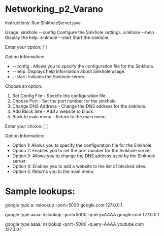
# Networking_p2_Varano


Instructions: 
Run SinkholeServer.java 

Usage:
sinkhole --config <config>            Configure the Sinkhole settings.
sinkhole --help                       Display the help.
sinkhole --start                      Start the sinkhole.

Enter your option: [ ]

Option Information:
- --config <config>: Allows you to specify the configuration file for the Sinkhole.
- --help: Displays help information about Sinkhole usage.
- --start: Initiates the Sinkhole server.

Choose an option:
1. Set Config File                   - Specify the configuration file.
2. Choose Port                       - Set the port number for the sinkhole.
3. Change DNS Address                - Change the DNS address for the sinkhole.
4. Add Block Site                    - Add a website to block.
5. Back to main menu                 - Return to the main menu.

Enter your choice: [ ]

Option Information:
- Option 1: Allows you to specify the configuration file for the Sinkhole.
- Option 2: Enables you to set the port number for the Sinkhole server.
- Option 3: Allows you to change the DNS address used by the Sinkhole server.
- Option 4: Enables you to add a website to the list of blocked sites.
- Option 5: Returns you to the main menu.



# Sample lookups: 


google type a: nslookup -port=5000 google.com 127.0.0.1

google type aaaa: nslookup -port=5000 -query=AAAA google.com 127.0.0.1


google type aaaa: nslookup -port=5000 -query=AAAA youtube.com 127.0.0.1
